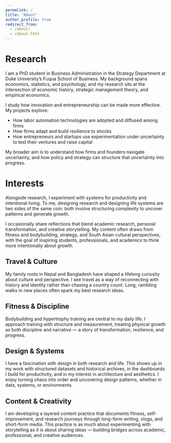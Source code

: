 ```yaml
---
permalink: /
title: "About"
author_profile: true
redirect_from: 
  - /about/
  - /about.html
---
```

# Research  
I am a PhD student in Business Administration in the Strategy Department at Duke University’s Fuqua School of Business. My background spans economics, statistics, and psychology, and my research sits at the intersection of economic history, strategic management theory, and empirical economics.  

I study how innovation and entrepreneurship can be made more effective. My projects explore:  
- How labor automation technologies are adopted and diffused among firms  
- How firms adapt and build resilience to shocks  
- How entrepreneurs and startups use experimentation under uncertainty to test their ventures and raise capital  

My broader aim is to understand how firms and founders navigate uncertainty, and how policy and strategy can structure that uncertainty into progress.  

# Interests  
Alongside research, I experiment with systems for productivity and intentional living. To me, designing research and designing life systems are two sides of the same coin: both involve structuring complexity to uncover patterns and generate growth.  

I occasionally share reflections that blend academic research, personal transformation, and creative storytelling. My content often draws from fitness and bodybuilding, strategy, and South Asian cultural perspectives, with the goal of inspiring students, professionals, and academics to think more intentionally about growth.  

## Travel & Culture  
My family roots in Nepal and Bangladesh have shaped a lifelong curiosity about culture and perspective. I see travel as a way of reconnecting with history and identity rather than chasing a country count. Long, rambling walks in new places often spark my best research ideas.  

## Fitness & Discipline  
Bodybuilding and hypertrophy training are central to my daily life. I approach training with structure and measurement, treating physical growth as both discipline and narrative — a story of transformation, resilience, and progress.  

## Design & Systems  
I have a fascination with design in both research and life. This shows up in my work with structured datasets and historical archives, in the dashboards I build for productivity, and in my interest in architecture and aesthetics. I enjoy turning chaos into order and uncovering design patterns, whether in data, systems, or environments.  

## Content & Creativity  
I am developing a layered content practice that documents fitness, self-improvement, and research journeys through long-form writing, vlogs, and short-form media. This practice is as much about experimenting with storytelling as it is about sharing ideas — building bridges across academic, professional, and creative audiences.  

